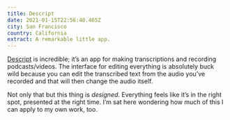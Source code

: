 ```yaml
---
title: Descript
date: 2021-01-15T22:56:40.465Z
city: San Francisco
country: California
extract: A remarkable little app.
---
```

[Descript](https://www.descript.com/) is incredible; it’s an app for making transcriptions and recording podcasts/videos. The interface for editing everything is absolutely buck wild because you can edit the transcribed text from the audio you’ve recorded and that will then change the audio itself.

Not only that but this thing is _designed_. Everything feels like it’s in the right spot, presented at the right time. I’m sat here wondering how much of this I can apply to my own work, too. 